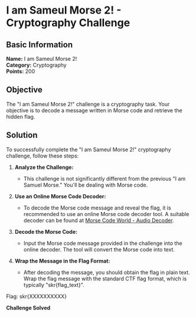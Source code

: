 # I am Sameul Morse 2! - Cryptography Challenge

## Basic Information
**Name:** I am Sameul Morse 2!  
**Category:** Cryptography  
**Points:** 200

## Objective

The "I am Sameul Morse 2!" challenge is a cryptography task. Your objective is to decode a message written in Morse code and retrieve the hidden flag.

## Solution

To successfully complete the "I am Sameul Morse 2!" cryptography challenge, follow these steps:

1. **Analyze the Challenge:**
   - This challenge is not significantly different from the previous "I am Samuel Morse." You'll be dealing with Morse code.

2. **Use an Online Morse Code Decoder:**
   - To decode the Morse code message and reveal the flag, it is recommended to use an online Morse code decoder tool. A suitable decoder can be found at [Morse Code World - Audio Decoder](https://morsecode.world/international/decoder/audio-decoder-adaptive.html).

3. **Decode the Morse Code:**
   - Input the Morse code message provided in the challenge into the online decoder. The tool will convert the Morse code into text.

4. **Wrap the Message in the Flag Format:**
   - After decoding the message, you should obtain the flag in plain text. Wrap the flag message with the standard CTF flag format, which is typically "skr{flag_text}".

Flag: skr{XXXXXXXXXX}

**Challenge Solved**  
